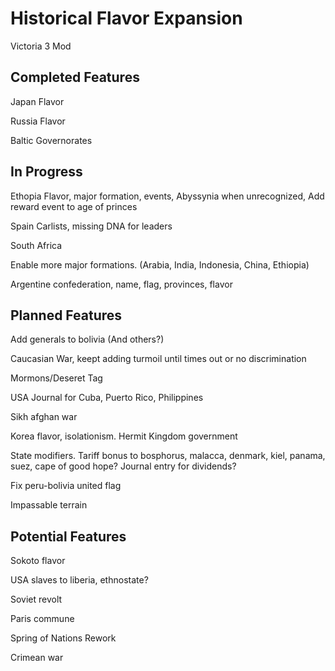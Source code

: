 # Historical Flavor Expansion
 Victoria 3 Mod

## Completed Features

Japan Flavor

Russia Flavor

Baltic Governorates

## In Progress

Ethopia Flavor, major formation, events, Abyssynia when unrecognized, Add reward event to age of princes

Spain Carlists, missing DNA for leaders

South Africa

Enable more major formations. (Arabia, India, Indonesia, China, Ethiopia)

Argentine confederation, name, flag, provinces, flavor

## Planned Features

Add generals to bolivia (And others?)

Caucasian War, keept adding turmoil until times out or no discrimination

Mormons/Deseret Tag

USA Journal for Cuba, Puerto Rico, Philippines

Sikh afghan war

Korea flavor, isolationism. Hermit Kingdom government

State modifiers. Tariff bonus to bosphorus, malacca, denmark, kiel, panama, suez, cape of good hope? Journal entry for dividends?

Fix peru-bolivia united flag

Impassable terrain

## Potential Features

Sokoto flavor

USA slaves to liberia, ethnostate?

Soviet revolt

Paris commune

Spring of Nations Rework

Crimean war












